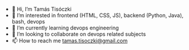 - 👋 Hi, I’m Tamás Tisóczki
- 👀 I’m interested in frontend (HTML, CSS, JS), backend (Python, Java), bash, devops
- 🌱 I’m currently learning devops engineering
- 💞️ I’m looking to collaborate on devops related subjects
- 📫 How to reach me tamas.tisoczki@gmail.com

<!---
Tomi666/Tomi666 is a ✨ special ✨ repository because its `README.md` (this file) appears on your GitHub profile.
You can click the Preview link to take a look at your changes.
--->
